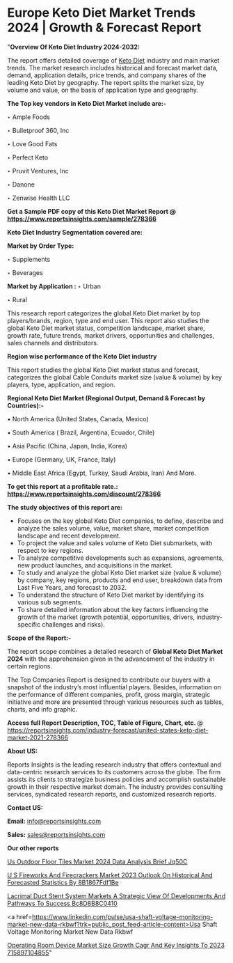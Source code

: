 # Europe Keto Diet Market Trends 2024 | Growth & Forecast Report

"<strong>Overview Of Keto Diet Industry 2024-2032:</strong>

The report offers detailed coverage of <a href=https://www.reportsinsights.com/sample/278366>Keto Diet</a> industry and main market trends. The market research includes historical and forecast market data, demand, application details, price trends, and company shares of the leading Keto Diet by geography. The report splits the market size, by volume and value, on the basis of application type and geography.

<strong>The Top key vendors in Keto Diet Market include are:- </strong>

‣ Ample Foods

‣ Bulletproof 360, Inc

‣ Love Good Fats

‣ Perfect Keto

‣ Pruvit Ventures, Inc

‣ Danone

‣ Zenwise Health LLC

<strong>Get a Sample PDF copy of this Keto Diet Market Report </strong><strong>@ <a href=https://www.reportsinsights.com/sample/278366 style=color:#0000ff;>https://www.reportsinsights.com/sample/278366</a> </strong>

<strong>Keto Diet Industry Segmentation covered are:</strong>

<strong>Market by Order Type: </strong>

‣ Supplements

‣ Beverages

<strong>Market by Application :</strong>
 ‣ Urban

‣ Rural

This research report categorizes the global Keto Diet market by top players/brands, region, type and end user. This report also studies the global Keto Diet market status, competition landscape, market share, growth rate, future trends, market drivers, opportunities and challenges, sales channels and distributors.

<strong>Region wise performance of the Keto Diet industry</strong><strong> </strong>

This report studies the global Keto Diet market status and forecast, categorizes the global Cable Conduits market size (value &amp; volume) by key players, type, application, and region. 

<strong>Regional Keto Diet Market (Regional Output, Demand &amp; Forecast by Countries):-</strong>

• North America (United States, Canada, Mexico)

• South America ( Brazil, Argentina, Ecuador, Chile)

• Asia Pacific (China, Japan, India, Korea)

• Europe (Germany, UK, France, Italy)

• Middle East Africa (Egypt, Turkey, Saudi Arabia, Iran) And More.

<strong>To get this report at a profitable rate.: <a href=https://www.reportsinsights.com/discount/278366 style=color:#0000ff;>https://www.reportsinsights.com/discount/278366</a></strong>

<strong>The study objectives of this report are:</strong>
<ul>
  <li>Focuses on the key global Keto Diet companies, to define, describe and analyze the sales volume, value, market share, market competition landscape and recent development.</li>
  <li>To project the value and sales volume of Keto Diet submarkets, with respect to key regions.</li>
  <li>To analyze competitive developments such as expansions, agreements, new product launches, and acquisitions in the market.</li>
  <li>To study and analyze the global Keto Diet market size (value &amp; volume) by company, key regions, products and end user, breakdown data from Last Five Years, and forecast to 2032.</li>
  <li>To understand the structure of Keto Diet market by identifying its various sub segments.</li>
  <li>To share detailed information about the key factors influencing the growth of the market (growth potential, opportunities, drivers, industry-specific challenges and risks).</li>
</ul>
<strong>Scope of the Report:-</strong><strong> </strong>

The report scope combines a detailed research of <strong>Global Keto Diet Market 2024 </strong>with the apprehension given in the advancement of the industry in certain regions.

The Top Companies Report is designed to contribute our buyers with a snapshot of the industry’s most influential players. Besides, information on the performance of different companies, profit, gross margin, strategic initiative and more are presented through various resources such as tables, charts, and info graphic.

<strong>Access full Report Description, TOC, Table of Figure, Chart, etc. </strong>@   <a href=https://reportsinsights.com/industry-forecast/united-states-keto-diet-market-2021-278366 style=color:#0000ff;>https://reportsinsights.com/industry-forecast/united-states-keto-diet-market-2021-278366</a>

<strong>About US:</strong>

Reports Insights is the leading research industry that offers contextual and data-centric research services to its customers across the globe. The firm assists its clients to strategize business policies and accomplish sustainable growth in their respective market domain. The industry provides consulting services, syndicated research reports, and customized research reports.

<strong>Contact US:</strong>

<p class=""""><b>Email:</b> <a href=mailto:info@reportsinsights.com>info@reportsinsights.com</a></p>
<p class=""""><b>Sales:</b> <a href=mailto:sales@reportsinsights.com>sales@reportsinsights.com</a></p>

<strong>Our other reports</strong>

<a href=https://www.linkedin.com/pulse/us-outdoor-floor-tiles-market-2024-data-analysis-brief-jq50c/>Us Outdoor Floor Tiles Market 2024 Data Analysis Brief Jq50C</a>

<a href=https://medium.com/@aryawankhede943/u-s-fireworks-and-firecrackers-market-2023-outlook-on-historical-and-forecasted-statistics-by-8b1867fdf1be>U S Fireworks And Firecrackers Market 2023 Outlook On Historical And Forecasted Statistics By 8B1867Fdf1Be</a>

<a href=https://medium.com/@jagruti.reportsinsights/lacrimal-duct-stent-system-markets-a-strategic-view-of-developments-and-pathways-to-success-bc8d8b8c0410>Lacrimal Duct Stent System Markets A Strategic View Of Developments And Pathways To Success Bc8D8B8C0410</a>

<a href=https://www.linkedin.com/pulse/usa-shaft-voltage-monitoring-market-new-data-rkbwf?trk=public_post_feed-article-content>Usa Shaft Voltage Monitoring Market New Data Rkbwf</a>

<a href=https://medium.com/@anjalimore4366343/operating-room-device-market-size-growth-cagr-and-key-insights-to-2023-715897104855>Operating Room Device Market Size Growth Cagr And Key Insights To 2023 715897104855</a>"
